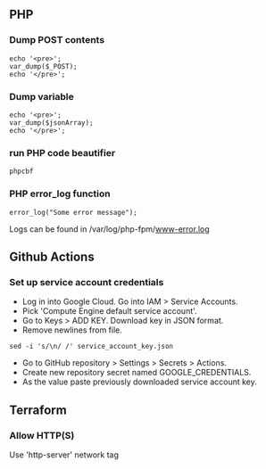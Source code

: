 ## PHP
### Dump POST contents
```
echo '<pre>';
var_dump($_POST);
echo '</pre>';
```
### Dump variable
```
echo '<pre>';
var_dump($jsonArray);
echo '</pre>';
```
### run PHP code beautifier
```
phpcbf
```
### PHP error_log function
```
error_log("Some error message");
```
Logs can be found in /var/log/php-fpm/www-error.log

## Github Actions
### Set up service account credentials
* Log in into Google Cloud. Go into IAM > Service Accounts.
* Pick 'Compute Engine default service account'.
* Go to Keys > ADD KEY. Download key in JSON format.
* Remove newlines from file.
```
sed -i 's/\n/ /' service_account_key.json
```
* Go to GitHub repository > Settings > Secrets > Actions.
* Create new repository secret named GOOGLE_CREDENTIALS.
* As the value paste previously downloaded service account key.

## Terraform
### Allow HTTP(S)
Use 'http-server' network tag
